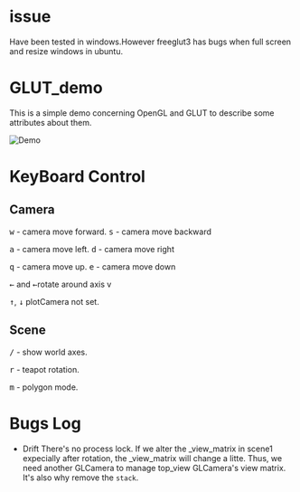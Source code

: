 # issue
Have been tested in windows.However freeglut3 has bugs when full screen and resize windows in ubuntu.


# GLUT_demo 
This is a simple demo concerning OpenGL and GLUT to describe some attributes about them. 

![Demo](https://github.com/renhaofan/GLUT_demo/blob/main/xyzCameraV3/demo.png) 

# KeyBoard Control
## Camera 
<kbd>w</kbd> - camera move forward. <kbd>s</kbd> - camera move backward 

<kbd>a</kbd> - camera move left. <kbd>d</kbd> - camera move right 

<kbd>q</kbd> - camera move up. <kbd>e</kbd> - camera move down

<kbd>←</kbd> and <kbd>←</kbd>rotate around axis v

<kbd>↑</kbd>, <kbd>↓</kbd> plotCamera not set.
## Scene

<kbd>/</kbd> - show world axes.

<kbd>r</kbd> - teapot rotation. 

<kbd>m</kbd> - polygon mode. 

# Bugs Log
* Drift
There's no process lock. If we alter the _view_matrix in scene1 expecially after rotation, the _view_matrix will change a litte. Thus, we need another GLCamera to manage top_view GLCamera's view matrix. It's also why remove the `stack`.

